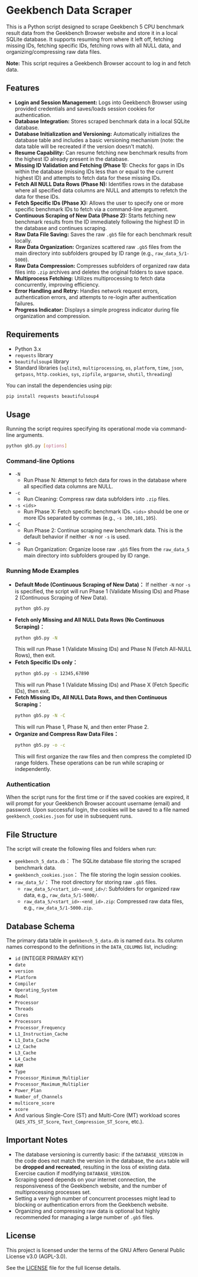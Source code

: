 # Geekbench Data Scraper

This is a Python script designed to scrape Geekbench 5 CPU benchmark result data from the Geekbench Browser website and store it in a local SQLite database. It supports resuming from where it left off, fetching missing IDs, fetching specific IDs, fetching rows with all NULL data, and organizing/compressing raw data files.

**Note:** This script requires a Geekbench Browser account to log in and fetch data.

## Features

* **Login and Session Management:** Logs into Geekbench Browser using provided credentials and saves/loads session cookies for authentication.
* **Database Integration:** Stores scraped benchmark data in a local SQLite database.
* **Database Initialization and Versioning:** Automatically initializes the database table and includes a basic versioning mechanism (note: the data table will be recreated if the version doesn't match).
* **Resume Capability:** Can resume fetching new benchmark results from the highest ID already present in the database.
* **Missing ID Validation and Fetching (Phase 1):** Checks for gaps in IDs within the database (missing IDs less than or equal to the current highest ID) and attempts to fetch data for these missing IDs.
* **Fetch All NULL Data Rows (Phase N):** Identifies rows in the database where all specified data columns are NULL and attempts to refetch the data for these IDs.
* **Fetch Specific IDs (Phase X):** Allows the user to specify one or more specific benchmark IDs to fetch via a command-line argument.
* **Continuous Scraping of New Data (Phase 2):** Starts fetching new benchmark results from the ID immediately following the highest ID in the database and continues scraping.
* **Raw Data File Saving:** Saves the raw `.gb5` file for each benchmark result locally.
* **Raw Data Organization:** Organizes scattered raw `.gb5` files from the main directory into subfolders grouped by ID range (e.g., `raw_data_5/1-5000`).
* **Raw Data Compression:** Compresses subfolders of organized raw data files into `.zip` archives and deletes the original folders to save space.
* **Multiprocess Fetching:** Utilizes multiprocessing to fetch data concurrently, improving efficiency.
* **Error Handling and Retry:** Handles network request errors, authentication errors, and attempts to re-login after authentication failures.
* **Progress Indicator:** Displays a simple progress indicator during file organization and compression.

## Requirements

* Python 3.x
* `requests` library
* `beautifulsoup4` library
* Standard libraries (`sqlite3`, `multiprocessing`, `os`, `platform`, `time`, `json`, `getpass`, `http.cookies`, `sys`, `zipfile`, `argparse`, `shutil`, `threading`)

You can install the dependencies using pip:

```bash
pip install requests beautifulsoup4
```

## Usage

Running the script requires specifying its operational mode via command-line arguments.

```bash
python gb5.py [options]
```

### Command-line Options

* `-N`
    * Run Phase N: Attempt to fetch data for rows in the database where all specified data columns are NULL.
* `-c`
    * Run Cleaning: Compress raw data subfolders into `.zip` files.
* `-s <ids>`
    * Run Phase X: Fetch specific benchmark IDs. `<ids>` should be one or more IDs separated by commas (e.g., `-s 100,101,105`).
* `-C`
    * Run Phase 2: Continue scraping new benchmark data. This is the default behavior if neither `-N` nor `-s` is used.
* `-o`
    * Run Organization: Organize loose raw `.gb5` files from the `raw_data_5` main directory into subfolders grouped by ID range.

### Running Mode Examples

* **Default Mode (Continuous Scraping of New Data)：** If neither `-N` nor `-s` is specified, the script will run Phase 1 (Validate Missing IDs) and Phase 2 (Continuous Scraping of New Data).
    ```bash
    python gb5.py
    ```
* **Fetch only Missing and All NULL Data Rows (No Continuous Scraping)：**
    ```bash
    python gb5.py -N
    ```
    This will run Phase 1 (Validate Missing IDs) and Phase N (Fetch All-NULL Rows), then exit.
* **Fetch Specific IDs only：**
    ```bash
    python gb5.py -s 12345,67890
    ```
    This will run Phase 1 (Validate Missing IDs) and Phase X (Fetch Specific IDs), then exit.
* **Fetch Missing IDs, All NULL Data Rows, and then Continuous Scraping：**
    ```bash
    python gb5.py -N -C
    ```
    This will run Phase 1, Phase N, and then enter Phase 2.
* **Organize and Compress Raw Data Files：**
    ```bash
    python gb5.py -o -c
    ```
    This will first organize the raw files and then compress the completed ID range folders. These operations can be run while scraping or independently.

### Authentication

When the script runs for the first time or if the saved cookies are expired, it will prompt for your Geekbench Browser account username (email) and password. Upon successful login, the cookies will be saved to a file named `geekbench_cookies.json` for use in subsequent runs.

## File Structure

The script will create the following files and folders when run:

* `geekbench_5_data.db`： The SQLite database file storing the scraped benchmark data.
* `geekbench_cookies.json`： The file storing the login session cookies.
* `raw_data_5/`： The root directory for storing raw `.gb5` files.
    * `raw_data_5/<start_id>-<end_id>/`: Subfolders for organized raw data, e.g., `raw_data_5/1-5000/`.
    * `raw_data_5/<start_id>-<end_id>.zip`: Compressed raw data files, e.g., `raw_data_5/1-5000.zip`.

## Database Schema

The primary data table in `geekbench_5_data.db` is named `data`. Its column names correspond to the definitions in the `DATA_COLUMNS` list, including:

* `id` (INTEGER PRIMARY KEY)
* `date`
* `version`
* `Platform`
* `Compiler`
* `Operating_System`
* `Model`
* `Processor`
* `Threads`
* `Cores`
* `Processors`
* `Processor_Frequency`
* `L1_Instruction_Cache`
* `L1_Data_Cache`
* `L2_Cache`
* `L3_Cache`
* `L4_Cache`
* `RAM`
* `Type`
* `Processor_Minimum_Multiplier`
* `Processor_Maximum_Multiplier`
* `Power_Plan`
* `Number_of_Channels`
* `multicore_score`
* `score`
* And various Single-Core (ST) and Multi-Core (MT) workload scores (`AES_XTS_ST_Score`, `Text_Compression_ST_Score`, etc.).

## Important Notes

* The database versioning is currently basic: if the `DATABASE_VERSION` in the code does not match the version in the database, the `data` table will be **dropped and recreated**, resulting in the loss of existing data. Exercise caution if modifying `DATABASE_VERSION`.
* Scraping speed depends on your internet connection, the responsiveness of the Geekbench website, and the number of multiprocessing processes set.
* Setting a very high number of concurrent processes might lead to blocking or authentication errors from the Geekbench website.
* Organizing and compressing raw data is optional but highly recommended for managing a large number of `.gb5` files.

## License

This project is licensed under the terms of the GNU Affero General Public License v3.0 (AGPL-3.0).

See the [LICENSE](LICENSE) file for the full license details.
